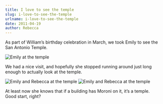 ```yaml
---
title: I love to see the temple
slug: i-love-to-see-the-temple
urlname: i-love-to-see-the-temple
date: 2011-04-19
author: Rebecca
---
```

As part of William&#x02bc;s birthday celebration in March, we took Emily to see
the San Antonio Temple.

<img src="{static}/images/2011-03-19-temple-01.jpg" alt="Emily at the temple" class="img-fluid" />

We had a nice visit, and hopefully she stopped running around just long enough
to actually look at the temple.

<img src="{static}/images/2011-03-19-temple-02.jpg" alt="Emily and Rebecca at the temple" class="img-fluid" />

<img src="{static}/images/2011-03-19-temple-03.jpg" alt="Emily and Rebecca at the temple" class="img-fluid" />

At least now she knows that if a building has Moroni on it, it&#x02bc;s a
temple. Good start, right?
